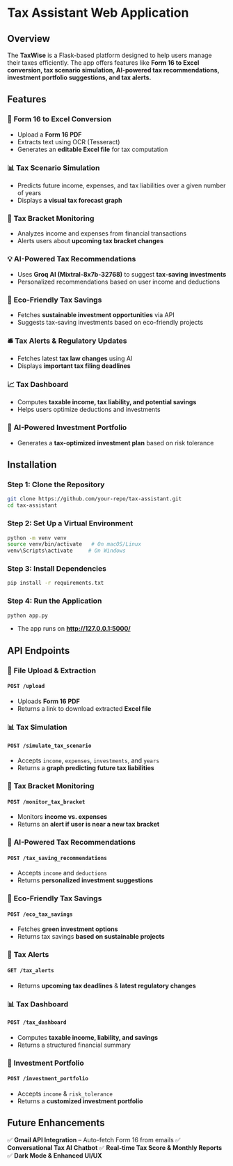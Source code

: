# **Tax Assistant Web Application**

## **Overview**
The **TaxWise** is a Flask-based platform designed to help users manage their taxes efficiently. The app offers features like **Form 16 to Excel conversion, tax scenario simulation, AI-powered tax recommendations, investment portfolio suggestions, and tax alerts.**

## **Features**

### 📄 **Form 16 to Excel Conversion**
- Upload a **Form 16 PDF**
- Extracts text using OCR (Tesseract)
- Generates an **editable Excel file** for tax computation

### 📊 **Tax Scenario Simulation**
- Predicts future income, expenses, and tax liabilities over a given number of years
- Displays **a visual tax forecast graph**

### 🔎 **Tax Bracket Monitoring**
- Analyzes income and expenses from financial transactions
- Alerts users about **upcoming tax bracket changes**

### 💡 **AI-Powered Tax Recommendations**
- Uses **Groq AI (Mixtral-8x7b-32768)** to suggest **tax-saving investments**
- Personalized recommendations based on user income and deductions

### 🌱 **Eco-Friendly Tax Savings**
- Fetches **sustainable investment opportunities** via API
- Suggests tax-saving investments based on eco-friendly projects

### 🛎 **Tax Alerts & Regulatory Updates**
- Fetches latest **tax law changes** using AI
- Displays **important tax filing deadlines**

### 📈 **Tax Dashboard**
- Computes **taxable income, tax liability, and potential savings**
- Helps users optimize deductions and investments

### 💼 **AI-Powered Investment Portfolio**
- Generates a **tax-optimized investment plan** based on risk tolerance

## **Installation**

### **Step 1: Clone the Repository**
```sh
git clone https://github.com/your-repo/tax-assistant.git
cd tax-assistant
```

### **Step 2: Set Up a Virtual Environment**
```sh
python -m venv venv
source venv/bin/activate   # On macOS/Linux
venv\Scripts\activate     # On Windows
```

### **Step 3: Install Dependencies**
```sh
pip install -r requirements.txt
```

### **Step 4: Run the Application**
```sh
python app.py
```
- The app runs on **http://127.0.0.1:5000/**

## **API Endpoints**

### 📂 **File Upload & Extraction**
#### `POST /upload`
- Uploads **Form 16 PDF**
- Returns a link to download extracted **Excel file**

### 📊 **Tax Simulation**
#### `POST /simulate_tax_scenario`
- Accepts `income`, `expenses`, `investments`, and `years`
- Returns a **graph predicting future tax liabilities**

### 📡 **Tax Bracket Monitoring**
#### `POST /monitor_tax_bracket`
- Monitors **income vs. expenses**
- Returns an **alert if user is near a new tax bracket**

### 🧠 **AI-Powered Tax Recommendations**
#### `POST /tax_saving_recommendations`
- Accepts `income` and `deductions`
- Returns **personalized investment suggestions**

### 🌱 **Eco-Friendly Tax Savings**
#### `POST /eco_tax_savings`
- Fetches **green investment options**
- Returns tax savings **based on sustainable projects**

### 🔔 **Tax Alerts**
#### `GET /tax_alerts`
- Returns **upcoming tax deadlines** & **latest regulatory changes**

### 📊 **Tax Dashboard**
#### `POST /tax_dashboard`
- Computes **taxable income, liability, and savings**
- Returns a structured financial summary

### 💼 **Investment Portfolio**
#### `POST /investment_portfolio`
- Accepts `income` & `risk_tolerance`
- Returns a **customized investment portfolio**

## **Future Enhancements**
✅ **Gmail API Integration** – Auto-fetch Form 16 from emails
✅ **Conversational Tax AI Chatbot**
✅ **Real-time Tax Score & Monthly Reports**
✅ **Dark Mode & Enhanced UI/UX**




